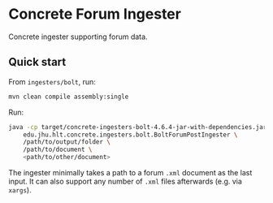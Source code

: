 # Concrete Forum Ingester
Concrete ingester supporting forum data.

## Quick start
From `ingesters/bolt`, run:
```sh
mvn clean compile assembly:single
```

Run:
```sh
java -cp target/concrete-ingesters-bolt-4.6.4-jar-with-dependencies.jar \
    edu.jhu.hlt.concrete.ingesters.bolt.BoltForumPostIngester \
    /path/to/output/folder \
    /path/to/document \
    <path/to/other/document>
```

The ingester minimally takes a path to a forum `.xml` document as the last input.
It can also support any number of `.xml` files afterwards (e.g. via `xargs`).
